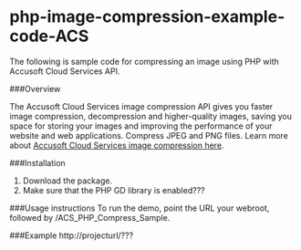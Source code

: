 # php-image-compression-example-code-ACS

The following is sample code for compressing an image using PHP with Accusoft Cloud Services API.

###Overview

The Accusoft Cloud Services image compression API gives you faster image compression, decompression and higher-quality images, saving you space for storing your images and improving the performance of your website and web applications. Compress JPEG and PNG files. Learn more about [Accusoft Cloud Services image compression here](https://www.accusoft.com/products/accusoft-cloud-services/acs-compression/).

###Installation
1. Download the package.
2. Make sure that the PHP GD library is enabled???

###Usage instructions
To run the demo, point the URL your webroot, followed by
    /ACS_PHP_Compress_Sample.

###Example
  http://projecturl/???



